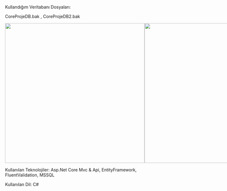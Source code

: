 Kullandığım Veritabanı Dosyaları:

CoreProjeDB.bak ,
CoreProjeDB2.bak

<div style="display:flex">

<img src="https://user-images.githubusercontent.com/83770616/199071044-447492e6-2db6-46f8-b1f0-9b4cf022b160.png" style="width:460px;height:auto;">


<img src="https://user-images.githubusercontent.com/83770616/199071044-447492e6-2db6-46f8-b1f0-9b4cf022b160.png" style="width:460px;height:auto;">
</div>

Kullanılan Teknolojiler: Asp.Net Core Mvc & Api, EntityFramework, FluentValidation, MSSQL

Kullanılan Dil: C#
